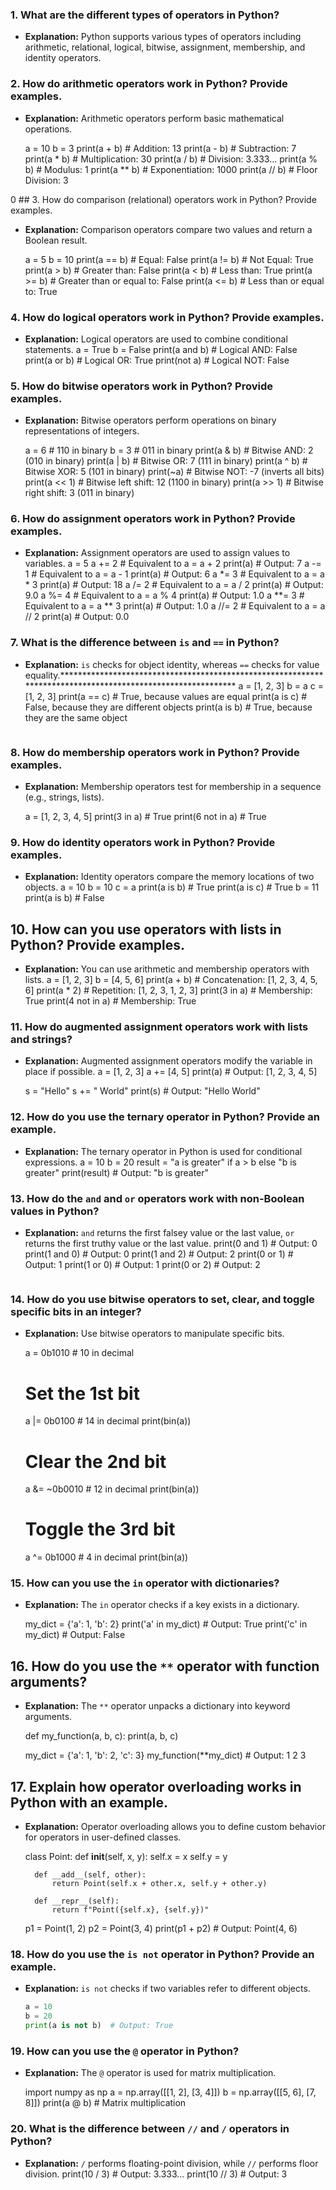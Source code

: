### 1. What are the different types of operators in Python?
- **Explanation:** Python supports various types of operators including arithmetic, relational, logical, bitwise, assignment, membership, and identity operators.

### 2. How do arithmetic operators work in Python? Provide examples.
- **Explanation:** Arithmetic operators perform basic mathematical operations.

    a = 10
    b = 3
    print(a + b)  # Addition: 13
    print(a - b)  # Subtraction: 7
    print(a * b)  # Multiplication: 30
    print(a / b)  # Division: 3.333...
    print(a % b)  # Modulus: 1
    print(a ** b) # Exponentiation: 1000
    print(a // b) # Floor Division: 3

0 ## 3. How do comparison (relational) operators work in Python? Provide examples.
- **Explanation:** Comparison operators compare two values and return a Boolean result.

    a = 5
    b = 10
    print(a == b)  # Equal: False
    print(a != b)  # Not Equal: True
    print(a > b)   # Greater than: False
    print(a < b)   # Less than: True
    print(a >= b)  # Greater than or equal to: False
    print(a <= b)  # Less than or equal to: True

### 4. How do logical operators work in Python? Provide examples.
- **Explanation:** Logical operators are used to combine conditional statements.
    a = True
    b = False
    print(a and b) # Logical AND: False
    print(a or b)  # Logical OR: True
    print(not a)   # Logical NOT: False

### 5. How do bitwise operators work in Python? Provide examples.
- **Explanation:** Bitwise operators perform operations on binary representations of integers.

    a = 6  # 110 in binary
    b = 3  # 011 in binary
    print(a & b)  # Bitwise AND: 2 (010 in binary)
    print(a | b)  # Bitwise OR: 7 (111 in binary)
    print(a ^ b)  # Bitwise XOR: 5 (101 in binary)
    print(~a)     # Bitwise NOT: -7 (inverts all bits)
    print(a << 1) # Bitwise left shift: 12 (1100 in binary)
    print(a >> 1) # Bitwise right shift: 3 (011 in binary)

### 6. How do assignment operators work in Python? Provide examples.
- **Explanation:** Assignment operators are used to assign values to variables.
    a = 5
    a += 2  # Equivalent to a = a + 2
    print(a) # Output: 7
    a -= 1  # Equivalent to a = a - 1
    print(a) # Output: 6
    a *= 3  # Equivalent to a = a * 3
    print(a) # Output: 18
    a /= 2  # Equivalent to a = a / 2
    print(a) # Output: 9.0
    a %= 4  # Equivalent to a = a % 4
    print(a) # Output: 1.0
    a **= 3 # Equivalent to a = a ** 3
    print(a) # Output: 1.0
    a //= 2 # Equivalent to a = a // 2
    print(a) # Output: 0.0

### 7. What is the difference between `is` and `==` in Python?
- **Explanation:** `is` checks for object identity, whereas `==` checks for value equality.************************************************************************************************************
    a = [1, 2, 3]
    b = a
    c = [1, 2, 3]
    print(a == c)  # True, because values are equal
    print(a is c)  # False, because they are different objects
    print(a is b)  # True, because they are the same object
    ```

### 8. How do membership operators work in Python? Provide examples.
- **Explanation:** Membership operators test for membership in a sequence (e.g., strings, lists).

    a = [1, 2, 3, 4, 5]
    print(3 in a)    # True
    print(6 not in a) # True

### 9. How do identity operators work in Python? Provide examples.
- **Explanation:** Identity operators compare the memory locations of two objects.
    a = 10
    b = 10
    c = a
    print(a is b)  # True
    print(a is c)  # True
    b = 11
    print(a is b)  # False

## 10. How can you use operators with lists in Python? Provide examples.
- **Explanation:** You can use arithmetic and membership operators with lists.
    a = [1, 2, 3]
    b = [4, 5, 6]
    print(a + b)    # Concatenation: [1, 2, 3, 4, 5, 6]
    print(a * 2)    # Repetition: [1, 2, 3, 1, 2, 3]
    print(3 in a)   # Membership: True
    print(4 not in a) # Membership: True

### 11. How do augmented assignment operators work with lists and strings?
- **Explanation:** Augmented assignment operators modify the variable in place if possible.
    a = [1, 2, 3]
    a += [4, 5]
    print(a) # Output: [1, 2, 3, 4, 5]
    
    s = "Hello"
    s += " World"
    print(s) # Output: "Hello World"


### 12. How do you use the ternary operator in Python? Provide an example.
- **Explanation:** The ternary operator in Python is used for conditional expressions.
    a = 10
    b = 20
    result = "a is greater" if a > b else "b is greater"
    print(result) # Output: "b is greater"

### 13. How do the `and` and `or` operators work with non-Boolean values in Python?
- **Explanation:** `and` returns the first falsey value or the last value, `or` returns the first truthy value or the last value.
    print(0 and 1)  # Output: 0
    print(1 and 0)  # Output: 0
    print(1 and 2)  # Output: 2
    print(0 or 1)   # Output: 1
    print(1 or 0)   # Output: 1
    print(0 or 2)   # Output: 2
    ```

### 14. How do you use bitwise operators to set, clear, and toggle specific bits in an integer?
- **Explanation:** Use bitwise operators to manipulate specific bits.

    a = 0b1010  # 10 in decimal
    # Set the 1st bit
    a |= 0b0100  # 14 in decimal
    print(bin(a))
    # Clear the 2nd bit
    a &= ~0b0010  # 12 in decimal
    print(bin(a))
    # Toggle the 3rd bit
    a ^= 0b1000  # 4 in decimal
    print(bin(a))

### 15. How can you use the `in` operator with dictionaries?
- **Explanation:** The `in` operator checks if a key exists in a dictionary.

    my_dict = {'a': 1, 'b': 2}
    print('a' in my_dict)    # Output: True
    print('c' in my_dict)    # Output: False

 ## 16. How do you use the `**` operator with function arguments?
- **Explanation:** The `**` operator unpacks a dictionary into keyword arguments.

    def my_function(a, b, c):
        print(a, b, c)

    my_dict = {'a': 1, 'b': 2, 'c': 3}
    my_function(**my_dict)  # Output: 1 2 3

 ## 17. Explain how operator overloading works in Python with an example.
- **Explanation:** Operator overloading allows you to define custom behavior for operators in user-defined classes.

    class Point:
        def __init__(self, x, y):
            self.x = x
            self.y = y

        def __add__(self, other):
            return Point(self.x + other.x, self.y + other.y)

        def __repr__(self):
            return f"Point({self.x}, {self.y})"

    p1 = Point(1, 2)
    p2 = Point(3, 4)
    print(p1 + p2)  # Output: Point(4, 6)

### 18. How do you use the `is not` operator in Python? Provide an example.
- **Explanation:** `is not` checks if two variables refer to different objects.

    ```python
    a = 10
    b = 20
    print(a is not b)  # Output: True

### 19. How can you use the `@` operator in Python?
- **Explanation:** The `@` operator is used for matrix multiplication.

    import numpy as np
    a = np.array([[1, 2], [3, 4]])
    b = np.array([[5, 6], [7, 8]])
    print(a @ b)  # Matrix multiplication

### 20. What is the difference between `//` and `/` operators in Python?
- **Explanation:** `/` performs floating-point division, while `//` performs floor division.
    print(10 / 3)   # Output: 3.333...
    print(10 // 3)  # Output: 3

